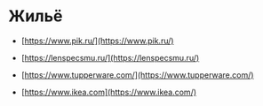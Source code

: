 # Жильё

- [https://www.pik.ru/](https://www.pik.ru/)
- [https://lenspecsmu.ru/](https://lenspecsmu.ru/)

- [https://www.tupperware.com/](https://www.tupperware.com/)
- [https://www.ikea.com](https://www.ikea.com/)